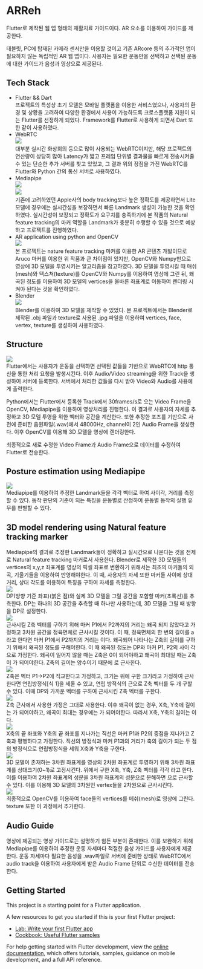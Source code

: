 # ARReh

Flutter로 제작된 웹 앱 형태의 재활치료 가이드이다. AR 요소를 이용하여 가이드를 제공한다.

태블릿, PC에 탑재된 카메라 센서만을 이용할 것이고 기존 ARcore 등의 추가적인 앱이 필요하지 않는 독립적인 AR 웹 앱이다. 사용자는 필요한 운동만을 선택하고 선택된 운동에 대한 가이드가 음성과 영상으로 제공된다.

## Tech Stack
- Flutter && Dart  
 프로젝트의 특성상 초기 모델은 모바일 플랫폼을 이용한 서비스였으나, 사용자의 환경 및 상황을 고려하여 다양한 환경에서 사용이 가능하도록 크로스플랫폼 지원이 되는 Flutter를 선정하게 되었다. Framework를 Flutter로 사용하게 되면서 Dart 또한 같이 사용하였다.
- WebRTC  
<img src=https://github.com/YUYUJIN/ARReh/blob/main/images/WebRTC.png></img>  
 대부분 실시간 화상회의 등으로 많이 사용되는 WebRTC이지만, 해당 프로젝트의 연산량이 상당히 많아 Latency가 짧고 프레임 단위별 결과물을 빠르게 전송시켜줄 수 있는 단순한 추가 서버를 찾고 있었고, 그 결과 위의 장점을 가진 WebRTC를 Flutter와 Python 간의 통신 서버로 사용하였다.
- Mediapipe  
<img src=https://github.com/YUYUJIN/ARReh/blob/main/images/MediapipeIndex.png></img>  
<img src=https://github.com/YUYUJIN/ARReh/blob/main/images/MediapipeGraph.png></img>  
 기존에 고려하였던 Apple사의 body tracking보다 높은 정확도를 제공하면서 Lite모델에 경우에는 실시간성을 보장하면서 빠른 Landmark 생성이 가능한 것을 확인하였다.
 실시간성이 보장되고 정확도가 요구치를 충족하기에 본 작품의 Natural feature tracking의 마커 역할을 Landmark가 충분히 수행할 수 있을 것으로 예상하고 프로젝트를 진행하였다.
- AR application using python and OpenCV  
<img src=https://github.com/YUYUJIN/ARReh/blob/main/images/ARpython.png></img>  
 본 프로젝트는 nature feature tracking 마커를 이용한 AR 콘텐츠 개발이므로 Aruco 마커를 이용한 위 작품과 큰 차이점이 있지만, OpenCV와 Numpy만으로 영상에 3D 모델을 투영시키는 알고리즘을 참고하였다. 
 3D 모델을 투영시킬 때 매쉬(mesh)와 텍스쳐(texture)를 OpenCV와 Numpy를 이용하여 영상에 그린 뒤, 왜곡된 정도를 이용하여 3D 모델의 vertices을 올바른 좌표계로 이동하여 렌더링 시켜야 된다는 것을 확인하였다. 
- Blender  
<img src=https://github.com/YUYUJIN/ARReh/blob/main/images/blender.png></img>  
 Blender를 이용하여 3D 모델을 제작할 수 있었다. 본 프로젝트에서는 Blender로 제작된 .obj 파일과 texture로 사용된 .jpg 파일을 이용하여 vertices, face, vertex, texture를 생성하여 사용하였다.

## Structure
<img src=https://github.com/YUYUJIN/ARReh/blob/main/images/structure.png></img>  
  Flutter에서는 사용자가 운동을 선택하면 선택된 값들을 기반으로 WebRTC에 http 통신을 통한 처리 요청을 발생시킨다. 이후 Audio/Video streaming을 위한 Track을 생성하여 서버에 등록한다. 서버에서 처리한 값들을 다시 받아 Video와 Audio를 사용에게 출력한다.

 Python에서는 Flutter에서 등록한 Track에서 30frames/s로 오는 Video Frame을 OpenCV, Mediapipe을 이용하여 영상처리를 진행한다. 이 결과로 사용자의 자세를 추정하고 3D 모델 투영을 위한 벡터와 공간을 계산한다. 또한 추정한 포즈를 기반으로 사전에 준비한 음원파일(.wav)에서 48000Hz, channel이 2인 Audio Frame을 생성한다. 이후 OpenCV를 이용해 3D 모델을 영상에 렌더링한다. 
 
 최종적으로 새로 수정한 Video Frame과 Audio Frame으로 데이터를 수정하여 Flutter로 전송한다.

## Posture estimation using Mediapipe
<img src=https://github.com/YUYUJIN/ARReh/blob/main/images/postureEstimation.png></img>  
 Mediapipe를 이용하여 추정한 Landmark들을 각각 벡터로 하여 사이각, 거리를 측정할 수 있다. 동작 판단의 기준이 되는 특징을 운동별로 산정하여 운동별 동작의 실행 유무를 판별할 수 있다.

## 3D model rendering using Natural feature tracking marker
  Mediapipe의 결과로 추정한 Landmark들이 정확하고 실시간으로 나온다는 것을 전제로 Natural feature tracking 마커로서 사용한다. Blender로 제작한 3D 모델들의 vertices의 x,y,z 좌표계를 영상의 픽셀 좌표로 변환하기 위해서는 최초의 마커들의 외곡, 기울기들을 이용하여 반영해야한다. 이 때, 사용자의 자세 또한 마커들 사이에 상대거리, 상대 각도를 이용하여 특징을 구하여 자세를 측정한다.  
<img src=https://github.com/YUYUJIN/ARReh/blob/main/images/Markers.png></img>  
  DP(방향 기준 좌표)(붉은 점)와 실제 3D 모델을 그릴 공간을 포함할 마커(초록선)를 추측한다. DP는 하나의 3D 공간을 추측할 때 하나만 사용하는데, 3D 모델을 그릴 때 방향을 DP로 설정한다.  
<img src=https://github.com/YUYUJIN/ARReh/blob/main/images/zEstimation.png></img>  
  근사시킬 Z축 벡터를 구하기 위해 마커 P1에서 P2까지의 거리는 왜곡 되지 않았다고 가정하고 3차원 공간을 정육면체로 근사시킬 것이다. 이 때, 정육면체의 한 변의 길이를 a라고 한다면 마커 P1에서 P2까지의 거리는 이다. 왜곡되어 나타나는 Z축의 길이를 구하기 위해서 왜곡된 정도를 구해야한다. 이 때 왜곡된 정도는 DP와 마커 P1, P2의 사이 각으로 가정한다. 왜곡이 일어지 않을 때는 Z축은 0이 되어야하고 왜곡이 최대일 때는 Z축이 가 되어야한다. Z축의 길이는 양수이기 때문에 로 근사한다.  
<img src=https://github.com/YUYUJIN/ARReh/blob/main/images/equation1.PNG></img>  
  Z축은 벡터 P1->P2에 직교한다고 가정하고, 크기는 위에 구한 크기라고 가정하여 근사한다면 연립방정식[식 1]을 세울 수 있고, 연립 방적식의 근으로 Z축 벡터를 두 개 구할 수 있다. 이때 DP와 가까운 벡터를 구하여 근사시킨 Z축 벡터를 구한다.  
<img src=https://github.com/YUYUJIN/ARReh/blob/main/images/xyEstimation.png></img>  
 Z축 근사에서 사용한 가정은 그대로 사용한다. 이후 왜곡이 없는 경우, X축, Y축에 길이는 가 되어야하고, 왜곡이 최대는 경우에는 가 되어야한다.  따라서 X축, Y축의 길이는 이다.  
<img src=https://github.com/YUYUJIN/ARReh/blob/main/images/equation2.PNG></img>  
 X축의 끝 좌표와 Y축의 끝 좌표를 지나가는 직선은 마커 P1과 P2의 중점을 지나가고 Z축과 평행하다고 가정한다. 직선의 방정식과 마커 P1과의 거리가 축의 길이가 되는 두 점의 방정식으로 연립방정식을 세워 X축과 Y축을 구한다.  
<img src=https://github.com/YUYUJIN/ARReh/blob/main/images/2d3d.png></img>  
 3D 모델이 존재하는 3차원 좌표계를 영상의 2차원 좌표계로 투영하기 위해 3차원 좌표계를 상대크기(0~1)로 고정시킨다. 위에서 구한 X축, Y축, Z축 벡터를 각각 라고 한다. 이를 이용하여 2차원 좌표계의 성분을 3차원 좌표계의 성분으로 분해하면 으로 근사할 수 있다. 이를 이용해 3D 모델의 3차원인 vertex들을 2차원으로 근사시킨다.  
<img src=https://github.com/YUYUJIN/ARReh/blob/main/images/3Dresult.png></img>  
 최종적으로 OpenCV를 이용하여 face들의 vertices를 메쉬(mesh)로 영상에 그린다. texture 또한 이 과정에서 추가한다.

## Audio Guide
 영상에 제공되는 영상 가이드로는 설명하기 힘든 부분이 존재한다. 이를 보완하기 위해 Mediapipe를 이용하여 추정한 운동 자세마다 적절한 음성 가이드를 사용자에게 제공한다. 운동 자세마다 필요한 음성을 .wav파일로 서버에 준비한 상태로 WebRTC에서 audio track을 이용하여 사용자에게 받은 Audio Frame 단위로 수신한 데이터를 전송한다.




## Getting Started

This project is a starting point for a Flutter application.

A few resources to get you started if this is your first Flutter project:

- [Lab: Write your first Flutter app](https://docs.flutter.dev/get-started/codelab)
- [Cookbook: Useful Flutter samples](https://docs.flutter.dev/cookbook)

For help getting started with Flutter development, view the
[online documentation](https://docs.flutter.dev/), which offers tutorials,
samples, guidance on mobile development, and a full API reference.

